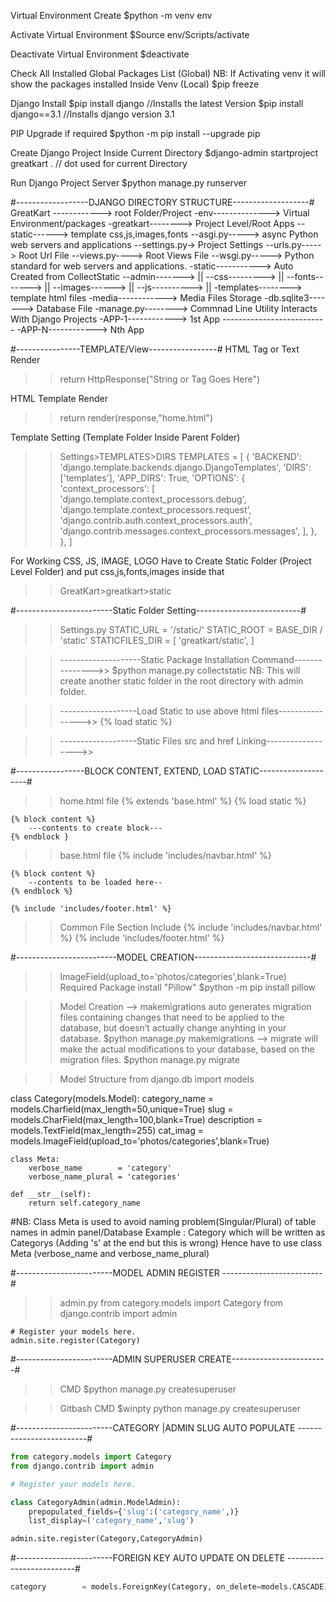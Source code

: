 Virtual Environment Create
$python -m venv env

Activate Virtual Environment
$Source env/Scripts/activate

Deactivate Virtual Environment
$deactivate

Check All Installed Global Packages List (Global)
NB: If Activating venv it will show the packages installed Inside Venv (Local)
$pip freeze

Django Install
$pip install django			//Installs the latest Version
$pip install django==3.1	//Installs django version 3.1

PIP Upgrade if required 
$python -m pip install --upgrade pip 

Create Django Project Inside Current Directory
$django-admin startproject greatkart .     // dot used for current Directory

Run Django Project Server 
$python manage.py runserver

#------------------DJANGO DIRECTORY STRUCTURE-------------------#
GreatKart ------------> root Folder/Project
    -env--------------> Virtual Environment/packages
    -greatkart--------> Project Level/Root Apps
        --static------> template css,js,images,fonts
        --asgi.py-----> async Python web servers and applications
        --settings.py-> Project Settings
        --urls.py-----> Root Url File
        --views.py----> Root Views File
        --wsgi.py-----> Python standard for web servers and applications.
    -static-----------> Auto Created from CollectStatic
        --admin------->     ||
        --css--------->     ||
        --fonts------->     ||
        --images------>     ||
        --js---------->     ||
    -templates--------> template html files
    -media------------> Media Files Storage
    -db.sqlite3-------> Database File
    -manage.py--------> Commnad Line Utility Interacts With Django Projects
    -APP-1------------> 1st App
    --------------------------
    -APP-N------------> Nth App

#----------------TEMPLATE/View-----------------#
HTML Tag or Text Render 
>> return HttpResponse("String or Tag Goes Here")

HTML Template Render 
>> return render(response,"home.html")

Template Setting (Template Folder Inside Parent Folder)
>> Settings>TEMPLATES>DIRS
TEMPLATES = [
    {
        'BACKEND': 'django.template.backends.django.DjangoTemplates',
        'DIRS': ['templates'],
        'APP_DIRS': True,
        'OPTIONS': {
            'context_processors': [
                'django.template.context_processors.debug',
                'django.template.context_processors.request',
                'django.contrib.auth.context_processors.auth',
                'django.contrib.messages.context_processors.messages',
            ],
        },
    },
]

For Working CSS, JS, IMAGE, LOGO Have to Create Static Folder (Project Level Folder) and put css,js,fonts,images inside that
>>GreatKart>greatkart>static

#------------------------Static Folder Setting--------------------------#
>>Settings.py
STATIC_URL = '/static/'
STATIC_ROOT = BASE_DIR / 'static'
STATICFILES_DIR = [
    'greatkart/static',
]

>>--------------------Static Package Installation Command--------------->> 
$python manage.py collectstatic
NB: This will create another static folder in the root directory with admin folder. 

>>-------------------Load Static to use above html files---------------->>
{% load static %}

>>-------------------Static Files src and href Linking------------------>>
<link href="{% static 'images/logo.png' %}" -------------------->
<script src="{% static 'js/script.js' %}"   -----------></script>
<link href="{% static 'css/style.css' %}"   -------------------/>

#-----------------BLOCK CONTENT, EXTEND, LOAD STATIC--------------------#
>>home.html file
    {% extends 'base.html' %}
    {% load static %}

    {% block content %}
        ---contents to create block---
    {% endblock }

>>base.html file
    {% include 'includes/navbar.html' %}

    {% block content %}
        --contents to be loaded here--
    {% endblock %}

    {% include 'includes/footer.html' %}

>>Common File Section Include
    {% include 'includes/navbar.html' %}
    {% include 'includes/footer.html' %}

#-------------------------MODEL CREATION-----------------------------#
>>ImageField(upload_to='photos/categories',blank=True)
Required Package install "Pillow"
$python -m pip install pillow

>>Model Creation 
--> makemigrations auto generates migration files containing changes that need to be applied to the database, but doesn’t actually change anyhting in your database.
$python manage.py makemigrations
--> migrate will make the actual modifications to your database, based on the migration files.
$python manage.py migrate

>> Model Structure
from django.db import models

class Category(models.Model):
    category_name = models.Charfield(max_length=50,unique=True)
    slug          = models.CharField(max_length=100,blank=True)
    description   = models.TextField(max_length=255)
    cat_imag      = models.ImageField(upload_to='photos/categories',blank=True)

    class Meta:
        verbose_name        = 'category'
        verbose_name_plural = 'categories'

    def __str__(self):
        return self.category_name

#NB: Class Meta is used to avoid naming problem(Singular/Plural) of table names in admin panel/Database
Example : Category which will be written as Categorys (Adding 's' at the end but this is wrong)
          Hence have to use class Meta (verbose_name and verbose_name_plural)

#------------------------MODEL ADMIN REGISTER -------------------------#
>>admin.py
    from category.models import Category
    from django.contrib import admin

    # Register your models here.
    admin.site.register(Category)

#------------------------ADMIN SUPERUSER CREATE------------------------#
>>CMD
$python manage.py createsuperuser

>>Gitbash CMD
$winpty python manage.py createsuperuser

#------------------------CATEGORY |ADMIN SLUG AUTO POPULATE -------------------------#
```python
from category.models import Category
from django.contrib import admin

# Register your models here.

class CategoryAdmin(admin.ModelAdmin):
    prepopulated_fields={'slug':('category_name',)}
    list_display=('category_name','slug')

admin.site.register(Category,CategoryAdmin)
```
#------------------------FOREIGN KEY AUTO UPDATE ON DELETE -------------------------#

```python
category        = models.ForeignKey(Category, on_delete=models.CASCADE)
```